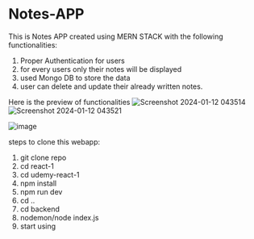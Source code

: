 # Notes-APP
This is Notes APP created using MERN STACK with the following functionalities:
1. Proper Authentication for users
2. for every users only their notes will be displayed
3. used Mongo DB to store the data
4. user can delete and update their already written notes.
   
Here is the preview of functionalities
![Screenshot 2024-01-12 043514](https://github.com/rithwhickpraharsha/Notes-APP/assets/92135998/9741046b-5dd4-40b1-a3b6-759a7f4052d3)
![Screenshot 2024-01-12 043521](https://github.com/rithwhickpraharsha/Notes-APP/assets/92135998/7f93c15d-aa8c-4a7e-8307-735f9094f2c1)

![image](https://github.com/rithwhickpraharsha/Notes-APP/assets/92135998/65a17e0f-4fff-4de1-bda6-7f9e8cd15be2)


steps to clone this webapp:

1. git clone repo
2. cd react-1
3. cd udemy-react-1
4. npm install
5. npm run dev
6. cd ..
7. cd backend
8. nodemon/node index.js
9. start using 
